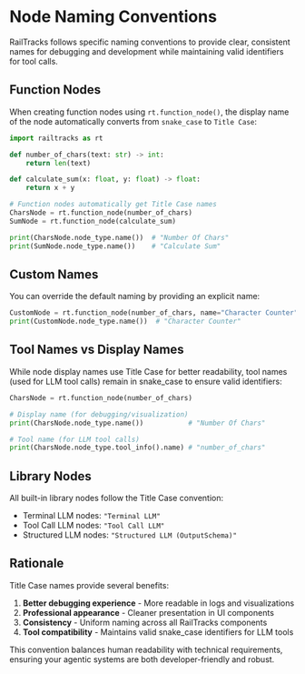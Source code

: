 # Node Naming Conventions

RailTracks follows specific naming conventions to provide clear, consistent names for debugging and development while maintaining valid identifiers for tool calls.

## Function Nodes

When creating function nodes using `rt.function_node()`, the display name of the node automatically converts from `snake_case` to `Title Case`:

```python
import railtracks as rt

def number_of_chars(text: str) -> int:
    return len(text)

def calculate_sum(x: float, y: float) -> float:
    return x + y

# Function nodes automatically get Title Case names
CharsNode = rt.function_node(number_of_chars)
SumNode = rt.function_node(calculate_sum)

print(CharsNode.node_type.name())  # "Number Of Chars"
print(SumNode.node_type.name())    # "Calculate Sum"
```

## Custom Names

You can override the default naming by providing an explicit name:

```python
CustomNode = rt.function_node(number_of_chars, name="Character Counter")
print(CustomNode.node_type.name())  # "Character Counter"
```

## Tool Names vs Display Names

While node display names use Title Case for better readability, tool names (used for LLM tool calls) remain in snake_case to ensure valid identifiers:

```python
CharsNode = rt.function_node(number_of_chars)

# Display name (for debugging/visualization)
print(CharsNode.node_type.name())           # "Number Of Chars"

# Tool name (for LLM tool calls)  
print(CharsNode.node_type.tool_info().name) # "number_of_chars"
```

## Library Nodes

All built-in library nodes follow the Title Case convention:

- Terminal LLM nodes: `"Terminal LLM"`
- Tool Call LLM nodes: `"Tool Call LLM"`
- Structured LLM nodes: `"Structured LLM (OutputSchema)"`

## Rationale

Title Case names provide several benefits:

1. **Better debugging experience** - More readable in logs and visualizations
2. **Professional appearance** - Cleaner presentation in UI components
3. **Consistency** - Uniform naming across all RailTracks components
4. **Tool compatibility** - Maintains valid snake_case identifiers for LLM tools

This convention balances human readability with technical requirements, ensuring your agentic systems are both developer-friendly and robust.